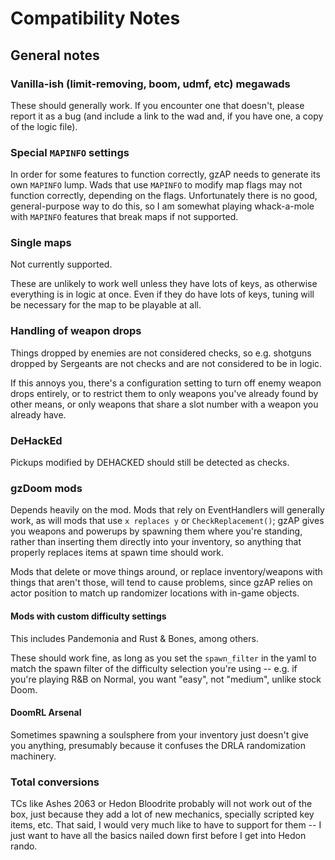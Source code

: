 # Compatibility Notes

## General notes

### Vanilla-ish (limit-removing, boom, udmf, etc) megawads

These should generally work. If you encounter one that doesn't, please report it
as a bug (and include a link to the wad and, if you have one, a copy of the logic
file).

### Special `MAPINFO` settings

In order for some features to function correctly, gzAP needs to generate its own
`MAPINFO` lump. Wads that use `MAPINFO` to modify map flags may not function
correctly, depending on the flags. Unfortunately there is no good, general-purpose
way to do this, so I am somewhat playing whack-a-mole with `MAPINFO` features that
break maps if not supported.

### Single maps

Not currently supported.

These are unlikely to work well unless they have lots of keys, as otherwise
everything is in logic at once. Even if they do have lots of keys, tuning will
be necessary for the map to be playable at all.

### Handling of weapon drops

Things dropped by enemies are not considered checks, so e.g. shotguns dropped
by Sergeants are not checks and are not considered to be in logic.

If this annoys you, there's a configuration setting to turn off enemy weapon drops
entirely, or to restrict them to only weapons you've already found by other means,
or only weapons that share a slot number with a weapon you already have.

### DeHackEd

Pickups modified by DEHACKED should still be detected as checks.

### gzDoom mods

Depends heavily on the mod. Mods that rely on EventHandlers will generally
work, as will mods that use `x replaces y` or `CheckReplacement()`; gzAP gives
you weapons and powerups by spawning them where you're standing, rather than
inserting them directly into your inventory, so anything that properly replaces
items at spawn time should work.

Mods that delete or move things around, or replace inventory/weapons with things
that aren't those, will tend to cause problems, since gzAP relies on actor position
to match up randomizer locations with in-game objects.

#### Mods with custom difficulty settings

This includes Pandemonia and Rust & Bones, among others.

These should work fine, as long as you set the `spawn_filter` in the yaml to match
the spawn filter of the difficulty selection you're using -- e.g. if you're playing
R&B on Normal, you want "easy", not "medium", unlike stock Doom.

#### DoomRL Arsenal

Sometimes spawning a soulsphere from your inventory just doesn't give you anything,
presumably because it confuses the DRLA randomization machinery.

### Total conversions

TCs like Ashes 2063 or Hedon Bloodrite probably will not work out of the box,
just because they add a lot of new mechanics, specially scripted key items, etc.
That said, I would very much like to have to support for them -- I just want to
have all the basics nailed down first before I get into Hedon rando.
